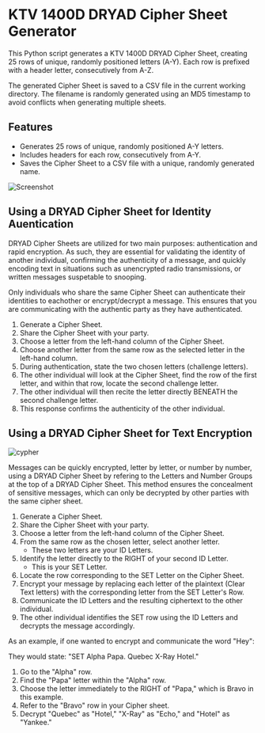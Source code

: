 # KTV 1400D DRYAD Cipher Sheet Generator

This Python script generates a KTV 1400D DRYAD Cipher Sheet, creating 25 rows of unique, randomly positioned letters (A-Y). Each row is prefixed with a header letter, consecutively from A-Z.

The generated Cipher Sheet is saved to a CSV file in the current working directory. The filename is randomly generated using an MD5 timestamp to avoid conflicts when generating multiple sheets.

## Features

- Generates 25 rows of unique, randomly positioned A-Y letters.
- Includes headers for each row, consecutively from A-Y.
- Saves the Cipher Sheet to a CSV file with a unique, randomly generated name.

![Screenshot](https://github.com/user-attachments/assets/d34e3a5c-0b07-4e88-adda-a1600009092d)

## Using a DRYAD Cipher Sheet for Identity Auentication

DRYAD Cipher Sheets are utilized for two main purposes: authentication and rapid encryption. 
As such, they are essential for validating the identity of another individual, confirming the authenticity of a message, and quickly encoding text in situations such as unencrypted radio transmissions, or written messages suspetable to snooping.

Only individuals who share the same Cipher Sheet can authenticate their identities to eachother or encrypt/decrypt a message. 
This ensures that you are communicating with the authentic party as they have authenticated.
1. Generate a Cipher Sheet.
2. Share the Cipher Sheet with your party.
3. Choose a letter from the left-hand column of the Cipher Sheet.
4. Choose another letter from the same row as the selected letter in the left-hand column.
5. During authentication, state the two chosen letters (challenge letters).
6. The other individual will look at the Cipher Sheet, find the row of the first letter, and within that row, locate the second challenge letter.
7. The other individual will then recite the letter directly BENEATH the second challenge letter.
8. This response confirms the authenticity of the other individual.

## Using a DRYAD Cipher Sheet for Text Encryption

![cypher](https://github.com/user-attachments/assets/c4dd71f4-37c2-407e-a8c8-b07c817f2a5c)

Messages can be quickly encrypted, letter by letter, or number by number, using a DRYAD Cipher Sheet by refering to the Letters and Number Groups at the top of a DRYAD Cipher Sheet. This method ensures the concealment of sensitive messages, which can only be decrypted by other parties with the same cipher sheet.

1. Generate a Cipher Sheet.
2. Share the Cipher Sheet with your party.
3. Choose a letter from the left-hand column of the Cipher Sheet.
4. From the same row as the chosen letter, select another letter.
   - These two letters are your ID Letters.
5. Identify the letter directly to the RIGHT of your second ID Letter.
   - This is your SET Letter.
6. Locate the row corresponding to the SET Letter on the Cipher Sheet.
7. Encrypt your message by replacing each letter of the plaintext (Clear Text letters) with the corresponding letter from the SET Letter's Row.
8. Communicate the ID Letters and the resulting ciphertext to the other individual.
9. The other individual identifies the SET row using the ID Letters and decrypts the message accordingly.

As an example, if one wanted to encrypt and communicate the word "Hey":

They would state: "SET Alpha Papa.  Quebec X-Ray Hotel."

1. Go to the "Alpha" row.
2. Find the "Papa" letter within the "Alpha" row.
3. Choose the letter immediately to the RIGHT of "Papa," which is Bravo in this example.
4. Refer to the "Bravo" row in your Cipher sheet.
5. Decrypt "Quebec" as "Hotel," "X-Ray" as "Echo," and "Hotel" as "Yankee."
